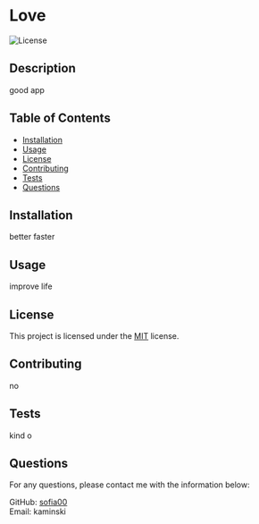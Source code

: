 # Love

![License](https://img.shields.io/badge/license-MIT-blue.svg)

## Description
good app

## Table of Contents
- [Installation](#installation)
- [Usage](#usage)
- [License](#license)
- [Contributing](#contributing)
- [Tests](#tests)
- [Questions](#questions)

## Installation
better faster

## Usage
improve life

## License
This project is licensed under the [MIT](https://opensource.org/licenses/MIT) license.

## Contributing
no

## Tests
kind o

## Questions
For any questions, please contact me with the information below:

GitHub: [sofia00](https://github.com/sofia00)  
Email: kaminski
